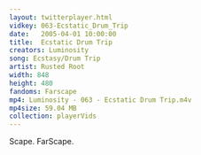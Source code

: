 ```yaml
---
layout: twitterplayer.html
vidkey: 063-Ecstatic_Drum_Trip
date:   2005-04-01 10:00:00
title:  Ecstatic Drum Trip
creators: Luminosity
song: Ecstasy/Drum Trip
artist: Rusted Root
width: 848
height: 480
fandoms: Farscape
mp4: Luminosity - 063 - Ecstatic Drum Trip.m4v
mp4size: 59.04 MB
collection: playerVids
---
```


  <div>
  Scape. FarScape.
  </div>
  
